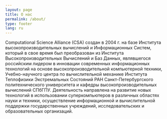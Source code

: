 ```yaml
---
layout: page
title: О нас
permalink: /about/
type: footer
lang: ru
---
```


Computational Science Alliance (CSA) создан в 2004 г. на базе Института высокопроизводительных вычислений и Информационных Систем, который в свое время был преобразован из Института Высокопроизводительных Вычислений и Баз Данных, являвшегося российским лидером в инновации современных информационных технологий на основе высокопроизводительной компьютерной техники, Учебно-научного центра по вычислительной механике Института Теплофизики Экстремальных Состояний РАН Санкт-Петербургского политехнического университета и кафедры высокопроизводительных вычислений СПбГПУ. Деятельность направлена на развитие новых технологий в использовании суперкомпьютеров в различных областях науки и техники, осуществление информационной и вычислительной поддержки государственных учреждений, исследовательских и образовательных организаций. 
